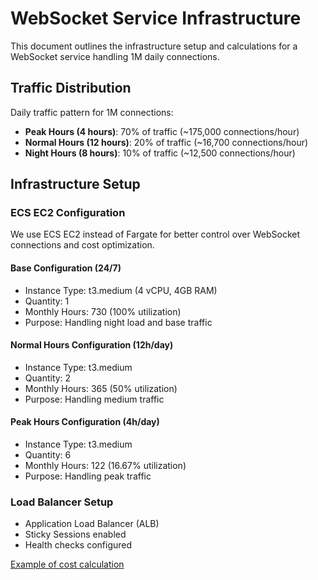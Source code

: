 # WebSocket Service Infrastructure

This document outlines the infrastructure setup and calculations for a WebSocket service handling 1M daily connections.

## Traffic Distribution

Daily traffic pattern for 1M connections:
- **Peak Hours (4 hours)**: 70% of traffic (~175,000 connections/hour)
- **Normal Hours (12 hours)**: 20% of traffic (~16,700 connections/hour)
- **Night Hours (8 hours)**: 10% of traffic (~12,500 connections/hour)

## Infrastructure Setup

### ECS EC2 Configuration

We use ECS EC2 instead of Fargate for better control over WebSocket connections and cost optimization.

#### Base Configuration (24/7)
- Instance Type: t3.medium (4 vCPU, 4GB RAM)
- Quantity: 1
- Monthly Hours: 730 (100% utilization)
- Purpose: Handling night load and base traffic

#### Normal Hours Configuration (12h/day)
- Instance Type: t3.medium
- Quantity: 2
- Monthly Hours: 365 (50% utilization)
- Purpose: Handling medium traffic

#### Peak Hours Configuration (4h/day)
- Instance Type: t3.medium
- Quantity: 6
- Monthly Hours: 122 (16.67% utilization)
- Purpose: Handling peak traffic

### Load Balancer Setup
- Application Load Balancer (ALB)
- Sticky Sessions enabled
- Health checks configured

[Example of cost calculation](https://calculator.aws/#/estimate?id=385743ba2bdfc45cb209e86256525aef6fa2a45e)
